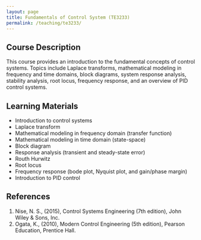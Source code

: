 ```yaml
---
layout: page
title: Fundamentals of Control System (TE3233)
permalink: /teaching/te3233/
--- 
```


## Course Description
This course provides an introduction to the fundamental concepts of control systems. Topics include Laplace transforms, mathematical modeling in frequency and time domains, block diagrams, system response analysis, stability analysis, root locus, frequency response, and an overview of PID control systems.

## Learning Materials

* Introduction to control systems
* Laplace transform
* Mathematical modeling in frequency domain (transfer function)
* Mathematical modeling in time domain (state-space)
* Block diagram
* Response analysis (transient and steady-state error)
* Routh Hurwitz
* Root locus
* Frequency response (bode plot, Nyquist plot, and gain/phase margin)
* Introduction to PID control

## References

1. Nise, N. S., (2015), Control Systems Engineering (7th edition), John Wiley & Sons, Inc.
1. Ogata, K., (2010), Modern Control Engineering (5th edition), Pearson Education, Prentice Hall.
